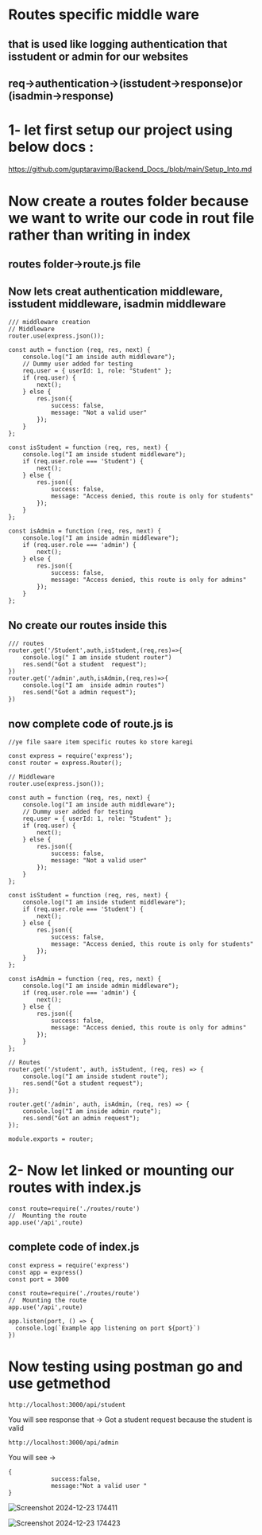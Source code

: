 
# Routes specific middle ware 
## that is used like logging authentication that isstudent or admin for our websites 
## req->authentication->(isstudent->response)or (isadmin->response)
# 1- let first setup our project using below docs :
https://github.com/guptaravimp/Backend_Docs_/blob/main/Setup_Into.md
# Now create a routes folder because we want to write our code in rout file rather than writing in index 
## routes folder->route.js file 
## Now lets creat authentication middleware, isstudent middleware, isadmin middleware 

```
/// middleware creation 
// Middleware
router.use(express.json());

const auth = function (req, res, next) {
    console.log("I am inside auth middleware");
    // Dummy user added for testing
    req.user = { userId: 1, role: "Student" };
    if (req.user) {
        next();
    } else {
        res.json({
            success: false,
            message: "Not a valid user"
        });
    }
};

const isStudent = function (req, res, next) {
    console.log("I am inside student middleware");
    if (req.user.role === 'Student') {
        next();
    } else {
        res.json({
            success: false,
            message: "Access denied, this route is only for students"
        });
    }
};

const isAdmin = function (req, res, next) {
    console.log("I am inside admin middleware");
    if (req.user.role === 'admin') {
        next();
    } else {
        res.json({
            success: false,
            message: "Access denied, this route is only for admins"
        });
    }
};
```
## No create our routes inside this 
```
/// routes
router.get('/Student',auth,isStudent,(req,res)=>{
    console.log(" I am inside student router")
    res.send("Got a student  request");
})
router.get('/admin',auth,isAdmin,(req,res)=>{
    console.log("I am  inside admin routes")
    res.send("Got a admin request");
})
```
## now complete code of route.js is 
```
//ye file saare item specific routes ko store karegi 

const express = require('express');
const router = express.Router();

// Middleware
router.use(express.json());

const auth = function (req, res, next) {
    console.log("I am inside auth middleware");
    // Dummy user added for testing
    req.user = { userId: 1, role: "Student" };
    if (req.user) {
        next();
    } else {
        res.json({
            success: false,
            message: "Not a valid user"
        });
    }
};

const isStudent = function (req, res, next) {
    console.log("I am inside student middleware");
    if (req.user.role === 'Student') {
        next();
    } else {
        res.json({
            success: false,
            message: "Access denied, this route is only for students"
        });
    }
};

const isAdmin = function (req, res, next) {
    console.log("I am inside admin middleware");
    if (req.user.role === 'admin') {
        next();
    } else {
        res.json({
            success: false,
            message: "Access denied, this route is only for admins"
        });
    }
};

// Routes
router.get('/student', auth, isStudent, (req, res) => {
    console.log("I am inside student route");
    res.send("Got a student request");
});

router.get('/admin', auth, isAdmin, (req, res) => {
    console.log("I am inside admin route");
    res.send("Got an admin request");
});

module.exports = router;

```
# 2- Now let linked or mounting our routes with index.js 
```
const route=require('./routes/route')
//  Mounting the route 
app.use('/api',route)
```
## complete code of index.js
```
const express = require('express')
const app = express()
const port = 3000

const route=require('./routes/route')
//  Mounting the route 
app.use('/api',route)

app.listen(port, () => {
  console.log(`Example app listening on port ${port}`)
})
```
# Now testing using postman go and use getmethod 
```
http://localhost:3000/api/student
```
You will see response that -> Got a student  request   because the student is valid 
```
http://localhost:3000/api/admin
```
You will see -> 
````
{
            success:false,
            message:"Not a valid user "
}
````
![Screenshot 2024-12-23 174411](https://github.com/user-attachments/assets/466cd753-6bc9-4f07-acf5-060e8cb4fbea)

![Screenshot 2024-12-23 174423](https://github.com/user-attachments/assets/0ba52b20-1e4c-4c92-86d9-b6530c0ec4a8)

